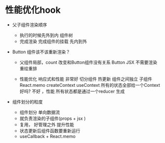 # 性能优化hook

- 父子组件渲染顺序
    - 执行的时候先外到内  组件树
    - 完成渲染 完成组件的挂载  先内到外
- Button 组件该不该重新渲染？
    - 父组件局部，count 改变和Button组件没有关系
        Button JSX  不需要渲染 重绘重排

    - 性能优化 
        响应式和性能 非常好
        切分组件  热更新
        组件之间独立
        子组件 React.memo
        createContext useContext 所有的状态全部给一个Context 好吗?
        不好 ，性能 所有状态都是通过一个reducer 生成

- 组件划分的粒度
    - 组件划分 单向数据流
    - 就负责渲染的子组件(props + jsx )
    - 复用， 好管理之外  提升性能
    - 状态更新后组件函数要重新运行
    - useCallback + React.memo